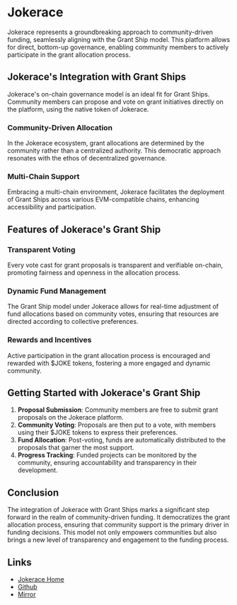 # Jokerace

Jokerace represents a groundbreaking approach to community-driven funding, seamlessly aligning with the Grant Ship model. This platform allows for direct, bottom-up governance, enabling community members to actively participate in the grant allocation process.

## Jokerace's Integration with Grant Ships

Jokerace's on-chain governance model is an ideal fit for Grant Ships. Community members can propose and vote on grant initiatives directly on the platform, using the native token of Jokerace.

### Community-Driven Allocation
In the Jokerace ecosystem, grant allocations are determined by the community rather than a centralized authority. This democratic approach resonates with the ethos of decentralized governance.

### Multi-Chain Support
Embracing a multi-chain environment, Jokerace facilitates the deployment of Grant Ships across various EVM-compatible chains, enhancing accessibility and participation.

## Features of Jokerace's Grant Ship

### Transparent Voting
Every vote cast for grant proposals is transparent and verifiable on-chain, promoting fairness and openness in the allocation process.

### Dynamic Fund Management
The Grant Ship model under Jokerace allows for real-time adjustment of fund allocations based on community votes, ensuring that resources are directed according to collective preferences.

### Rewards and Incentives
Active participation in the grant allocation process is encouraged and rewarded with $JOKE tokens, fostering a more engaged and dynamic community.

## Getting Started with Jokerace's Grant Ship

1. **Proposal Submission**: Community members are free to submit grant proposals on the Jokerace platform.
2. **Community Voting**: Proposals are then put to a vote, with members using their $JOKE tokens to express their preferences.
3. **Fund Allocation**: Post-voting, funds are automatically distributed to the proposals that garner the most support.
4. **Progress Tracking**: Funded projects can be monitored by the community, ensuring accountability and transparency in their development.

## Conclusion

The integration of Jokerace with Grant Ships marks a significant step forward in the realm of community-driven funding. It democratizes the grant allocation process, ensuring that community support is the primary driver in funding decisions. This model not only empowers communities but also brings a new level of transparency and engagement to the funding process.

## Links

- [Jokerace Home](https://jokerace.xyz/)
- [Github](https://github.com/jk-labs-inc/jokerace)
- [Mirror](https://joke.mirror.xyz/)
